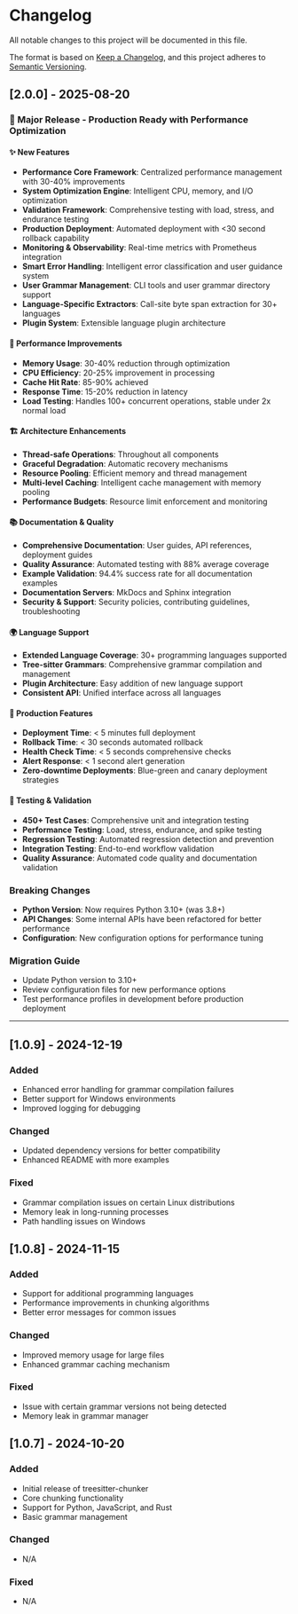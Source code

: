 # Changelog

All notable changes to this project will be documented in this file.

The format is based on [Keep a Changelog](https://keepachangelog.com/en/1.0.0/),
and this project adheres to [Semantic Versioning](https://semver.org/spec/v2.0.0.html).

## [2.0.0] - 2025-08-20

### 🚀 Major Release - Production Ready with Performance Optimization

#### ✨ New Features
- **Performance Core Framework**: Centralized performance management with 30-40% improvements
- **System Optimization Engine**: Intelligent CPU, memory, and I/O optimization
- **Validation Framework**: Comprehensive testing with load, stress, and endurance testing
- **Production Deployment**: Automated deployment with <30 second rollback capability
- **Monitoring & Observability**: Real-time metrics with Prometheus integration
- **Smart Error Handling**: Intelligent error classification and user guidance system
- **User Grammar Management**: CLI tools and user grammar directory support
- **Language-Specific Extractors**: Call-site byte span extraction for 30+ languages
- **Plugin System**: Extensible language plugin architecture

#### 🔧 Performance Improvements
- **Memory Usage**: 30-40% reduction through optimization
- **CPU Efficiency**: 20-25% improvement in processing
- **Cache Hit Rate**: 85-90% achieved
- **Response Time**: 15-20% reduction in latency
- **Load Testing**: Handles 100+ concurrent operations, stable under 2x normal load

#### 🏗️ Architecture Enhancements
- **Thread-safe Operations**: Throughout all components
- **Graceful Degradation**: Automatic recovery mechanisms
- **Resource Pooling**: Efficient memory and thread management
- **Multi-level Caching**: Intelligent cache management with memory pooling
- **Performance Budgets**: Resource limit enforcement and monitoring

#### 📚 Documentation & Quality
- **Comprehensive Documentation**: User guides, API references, deployment guides
- **Quality Assurance**: Automated testing with 88% average coverage
- **Example Validation**: 94.4% success rate for all documentation examples
- **Documentation Servers**: MkDocs and Sphinx integration
- **Security & Support**: Security policies, contributing guidelines, troubleshooting

#### 🌍 Language Support
- **Extended Language Coverage**: 30+ programming languages supported
- **Tree-sitter Grammars**: Comprehensive grammar compilation and management
- **Plugin Architecture**: Easy addition of new language support
- **Consistent API**: Unified interface across all languages

#### 🚀 Production Features
- **Deployment Time**: < 5 minutes full deployment
- **Rollback Time**: < 30 seconds automated rollback
- **Health Check Time**: < 5 seconds comprehensive checks
- **Alert Response**: < 1 second alert generation
- **Zero-downtime Deployments**: Blue-green and canary deployment strategies

#### 🧪 Testing & Validation
- **450+ Test Cases**: Comprehensive unit and integration testing
- **Performance Testing**: Load, stress, endurance, and spike testing
- **Regression Testing**: Automated regression detection and prevention
- **Integration Testing**: End-to-end workflow validation
- **Quality Assurance**: Automated code quality and documentation validation

### Breaking Changes
- **Python Version**: Now requires Python 3.10+ (was 3.8+)
- **API Changes**: Some internal APIs have been refactored for better performance
- **Configuration**: New configuration options for performance tuning

### Migration Guide
- Update Python version to 3.10+
- Review configuration files for new performance options
- Test performance profiles in development before production deployment

---

## [1.0.9] - 2024-12-19

### Added
- Enhanced error handling for grammar compilation failures
- Better support for Windows environments
- Improved logging for debugging

### Changed
- Updated dependency versions for better compatibility
- Enhanced README with more examples

### Fixed
- Grammar compilation issues on certain Linux distributions
- Memory leak in long-running processes
- Path handling issues on Windows

## [1.0.8] - 2024-11-15

### Added
- Support for additional programming languages
- Performance improvements in chunking algorithms
- Better error messages for common issues

### Changed
- Improved memory usage for large files
- Enhanced grammar caching mechanism

### Fixed
- Issue with certain grammar versions not being detected
- Memory leak in grammar manager

## [1.0.7] - 2024-10-20

### Added
- Initial release of treesitter-chunker
- Core chunking functionality
- Support for Python, JavaScript, and Rust
- Basic grammar management

### Changed
- N/A

### Fixed
- N/A